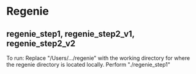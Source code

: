 # Regenie

## regenie_step1, regenie_step2_v1, regenie_step2_v2

To run:
Replace "/Users/.../regenie" with the working directory for where the regenie directory is located locally.
Perform "./regenie_step1"
